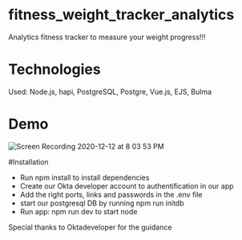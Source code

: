 # fitness_weight_tracker_analytics
Analytics fitness tracker to measure your weight progress!!!

# Technologies
 Used: Node.js, hapi, PostgreSQL, Postgre, Vue.js, EJS, Bulma

# Demo
![Screen Recording 2020-12-12 at 8 03 53 PM](https://user-images.githubusercontent.com/35351964/102002848-74210400-3cb5-11eb-986a-d82a9e62f10d.gif)


#Installation
- Run npm install to install dependencies
- Create our Okta developer account to authentification in our app
- Add the right ports, links and passwords in the .env file
- start our postgresql DB by running npm run initdb
- Run app: npm run dev to start node

Special thanks to Oktadeveloper for the guidance